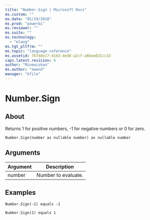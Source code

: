 ```yaml
---
title: "Number.Sign | Microsoft Docs"
ms.custom: ""
ms.date: "01/19/2018"
ms.prod: "powerbi"
ms.reviewer: ""
ms.suite: ""
ms.technology: 
  - "mlang"
ms.tgt_pltfrm: ""
ms.topic: "language-reference"
ms.assetid: 767dde17-d163-4ed8-a2cf-a6bee831cc33
caps.latest.revision: 6
author: "Minewiskan"
ms.author: "owend"
manager: "kfile"
---
```

# Number.Sign

  
## About  
Returns 1 for positive numbers, -1 for negative numbers or 0 for zero.  
  
```  
Number.Sign(number as nullable number) as nullable number  
```  
  
## Arguments  
  
|Argument|Description|  
|------------|---------------|  
|number|Number to evaluate.|  
  
## Examples  
  
```  
Number.Sign(-1) equals -1  
```  
  
```  
Number.Sign(1) equals 1  
```  
